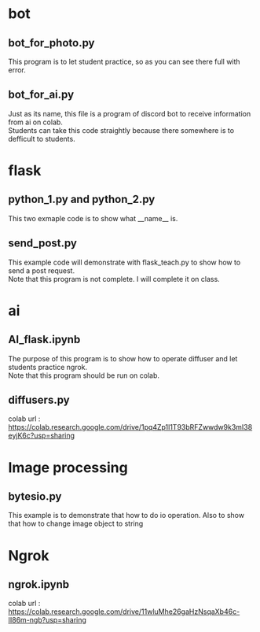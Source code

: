 # bot
## bot_for_photo.py
This program is to let student practice, so as you can see there full with error.
## bot_for_ai.py
Just as its name, this file is a program of discord bot to receive information from ai on colab.<br>
Students can take this code straightly because there somewhere is to defficult to students.

# flask
## python_1.py and python_2.py
This two exmaple code is to show what \_\_name\_\_ is.
## send_post.py
This example code will demonstrate with flask_teach.py to show how to send a post request. <br>
Note that this program is not complete. I will complete it on class. 

# ai
## AI_flask.ipynb
The purpose of this program is to show how to operate diffuser and let students practice ngrok.<br>
Note that this program should be run on colab.
## diffusers.py
colab url : https://colab.research.google.com/drive/1pq4Zp1l1T93bRFZwwdw9k3mI38eyjK6c?usp=sharing

# Image processing
## bytesio.py
This example is to demonstrate that how to do io operation. Also to show that how to change image object to string

# Ngrok
## ngrok.ipynb
colab url : https://colab.research.google.com/drive/11wluMhe26gaHzNsqaXb46c-II86m-ngb?usp=sharing
